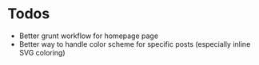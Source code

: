 # Todos

- Better grunt workflow for homepage page
- Better way to handle color scheme for specific posts (especially inline SVG coloring)
